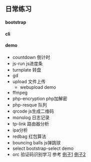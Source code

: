 ## 日常练习
#### bootstrap

#### cli

#### demo
- countdown 倒计时
- js-run js进度条
- turnplate 转盘
- gd
- upload 文件上传
    - webupload demo
- ffmpeg
- php-encryption php加解密
- php-resque 队列
- qrcode js生成二维码
- monolog 日志记录
- tp-link 路由器分析
- ipa分析
- redbag 红包算法
- bouncing balls    js弹跳球
- select bootstrap-select demo
- orc  验证码识别学习 参考 [例子1](https://segmentfault.com/a/1190000008729322) [例子2](https://segmentfault.com/a/1190000004361370)


